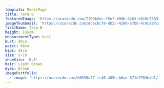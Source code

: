 ```yaml
---
template: ModelPage
title: Tara B
featuredImage: 'https://ucarecdn.com/7159b3ec-70ef-490b-9e63-b020c7583361/'
imageThumbnail: 'https://ucarecdn.com/dcecbc79-8b2c-4260-a7b8-9c9ca97ca2a1/'
firstName: Tara B
height: 165cm
measurementType: bust
bust: 86cm
waist: 68cm
hips: 91cm
size: 8-10
shoeSize: '8.5'
hair: Light Brown
eyes: Brown
imagePortfolio:
  - image: 'https://ucarecdn.com/d6098c27-fc46-405b-b6ae-671e9703bfd1/'
---
```


